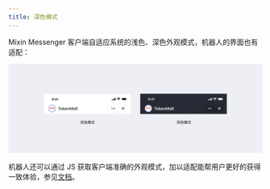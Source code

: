 ```yaml
---
title: 深色模式
---
```


Mixin Messenger 客户端自适应系统的浅色、深色外观模式，机器人的界面也有适配：

![深色模式](./dark-mode.png)

机器人还可以通过 JS 获取客户端准确的外观模式，加以适配能帮用户更好的获得一致体验，参见[文档](/zh-CN/docs/js-bridge)。
